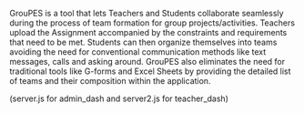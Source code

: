 GrouPES is a tool that lets Teachers and Students collaborate seamlessly during the process of team formation for group projects/activities.
Teachers upload the Assignment accompanied by the constraints and requirements that need to be met. 
Students can then organize themselves into teams avoiding the need for conventional communication methods like text messages, calls and asking around.
GrouPES also eliminates the need for traditional tools like G-forms and Excel Sheets by providing the detailed list of teams and their composition within the application.

(server.js for admin_dash and server2.js for teacher_dash)
